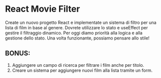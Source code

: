 # React Movie Filter

Create un nuovo progetto React e implementate un sistema di filtro per una lista di film in base al genere.
Dovrete utilizzare lo stato e useEffect per gestire il filtraggio dinamico.
Per oggi diamo priorità alla logica e alla gestione dello stato. Una volta funzionante, possiamo pensare allo stile!


## BONUS:
1. Aggiungere un campo di ricerca per filtrare i film anche per titolo.
2. Creare un sistema per aggiungere nuovi film alla lista tramite un form.